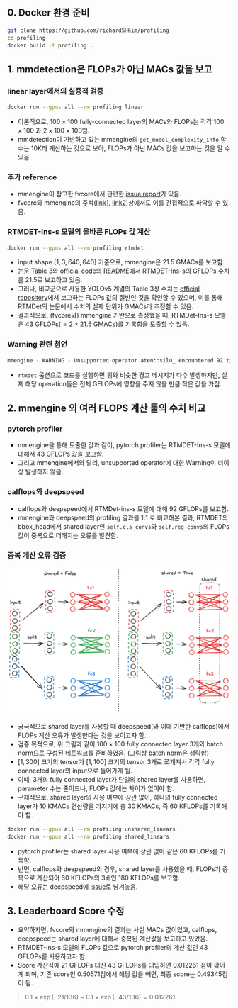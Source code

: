 ## 0. Docker 환경 준비
```bash
git clone https://github.com/richardSHkim/profiling
cd profiling
docker build -t profiling .
```

## 1. mmdetection은 FLOPs가 아닌 MACs 값을 보고
### linear layer에서의 실증적 검증
```bash
docker run --gpus all --rm profiling linear
```
- 이론적으로, $100 \times 100$ fully-connected layer의 MACs와 FLOPs는 각각 $100 \times 100$ 과 $2 \times 100 \times 100$임.
- mmdetection이 기반하고 있는 mmengine의 `get_model_complexity_info` 함수는 10K라 계산하는 것으로 보아, FLOPs가 아닌 MACs 값을 보고하는 것을 알 수 있음.

### 추가 reference
- mmengine이 참고한 fvcore에서 관련한 [issue report](https://github.com/facebookresearch/fvcore/issues/69)가 있음.
- fvcore와 mmengine의 주석([link1](https://github.com/facebookresearch/fvcore/blob/a491d5b9a06746f387aca2f1f9c7c7f28e20bef9/fvcore/nn/flop_count.py#L57), [link2](https://github.com/open-mmlab/mmengine/blob/390ba2fbb272816adfd2883642326d0fd0ca6049/mmengine/analysis/jit_handles.py#L209-L211))상에서도 이를 간접적으로 파악할 수 있음.

### RTMDET-Ins-s 모델의 올바른 FLOPs 값 계산

```bash
docker run --gpus all --rm profiling rtmdet
```
- input shape $[1, 3, 640, 640]$ 기준으로, mmengine은 21.5 GMACs를 보고함.
- [논문](https://arxiv.org/pdf/2212.07784) Table 3와 [official code의 README](https://github.com/open-mmlab/mmdetection/tree/main/configs/rtmdet#instance-segmentation)에서 RTMDET-Ins-s의 GFLOPs 수치를 21.5로 보고하고 있음.
- 그러나, 비교군으로 사용한 YOLOv5 계열의 Table 3상 수치는 [official repository](https://github.com/ultralytics/yolov5?tab=readme-ov-file#%EF%B8%8F-segmentation)에서 보고하는 FLOPs 값의 절반인 것을 확인할 수 있으며, 이를 통해 RTMDet의 논문에서 수치의 실제 단위가 GMACs라 추정할 수 있음.
- 결과적으로, (fvcore와) mmengine 기반으로 측정했을 때, RTMDet-Ins-s 모델은 43 GFLOPs($= 2 \times 21.5$ GMACs)를 기록함을 도출할 수 있음.

### Warning 관련 첨언
```bash
mmengine - WARNING - Unsupported operator aten::silu_ encountered 92 time(s)
```
- `rtmdet` 옵션으로 코드를 실행하면 위와 비슷한 경고 메시지가 다수 발생하지만, 실제 해당 operation들은 전체 GFLOPs에 영향을 주지 않을 만큼 작은 값을 가짐.


## 2. mmengine 외 여러 FLOPS 계산 툴의 수치 비교

### pytorch profiler
- mmengine을 통해 도출한 값과 같이, pytorch profiler는 RTMDET-Ins-s 모델에 대해서 43 GFLOPs 값을 보고함.
- 그리고 mmengine에서와 달리, unsupported operator에 대한 Warning이 더이상 발생하지 않음.

### calflops와 deepspeed
- calflops와 deepspeed에서 RTMDet-ins-s 모델에 대해 92 GFLOPs를 보고함.
- mmengine과 deepspeed의 profiling 결과를 1:1 로 비교해본 결과, RTMDET의 bbox_head에서 shared layer인 `self.cls_convs`와 `self.reg_convs`의 FLOPs 값이 중복으로 더해지는 오류를 발견함.

### 중복 계산 오류 검증
![shared linears architecture](asset/shared_linears.png)
- 궁극적으로 shared layer를 사용할 때 deepspeed(와 이에 기반한 calflops)에서 FLOPs 계산 오류가 발생한다는 것을 보이고자 함.
- 검증 목적으로, 위 그림과 같이 $100 \times 100$ fully connected layer 3개와 batch norm으로 구성된 네트워크를 준비하였음. (그림상 batch norm은 생략함)
- $[1, 300]$ 크기의 tensor가 $[1, 100]$ 크기의 tensor 3개로 쪼개져서 각각 fully connected layer의 input으로 들어가게 됨.
- 이때, 3개의 fully connected layer가 단일의 shared layer를 사용하면, parameter 수는 줄어드나, FLOPs 값에는 차이가 없어야 함.
- 구체적으로, shared layer의 사용 여부에 상관 없이, 하나의 fully connected layer가 10 KMACs 연산량을 가지기에 총 30 KMACs, 즉 60 KFLOPs를 기록해야 함.

```bash
docker run --gpus all --rm profiling unshared_linears
docker run --gpus all --rm profiling shared_linears
```
- pytorch profiler는 shared layer 사용 여부에 상관 없이 같은 60 KFLOPs를 기록함.
- 반면, calflops와 deepspeed의 경우, shared layer를 사용했을 때, FLOPs가 중복으로 계산되어 60 KFLOPs의 3배인 180 KFLOPs를 보고함.
- 해당 오류는 deepspeed에 [issue](https://github.com/deepspeedai/DeepSpeed/issues/7256)로 남겨놓음.


## 3. Leaderboard Score 수정
- 요약하자면, fvcore와 mmengine의 결과는 사실 MACs 값이었고, calflops, deepspeed는 shared layer에 대해서 중복된 계산값을 보고하고 있었음.
- RTMDET-Ins-s 모델의 FLOPs 값으로 pytorch profiler의 계산 값인 43 GFLOPs를 사용하고자 함.
- Score 계산식에 21 GFLOPs 대신 43 GFLOPs를 대입하면 0.012261 점이 깎이게 되며, 기존 score인 0.50571점에서 해당 값을 빼면, 최종 score는 0.49345점이 됨.
>  $0.1 \times \exp(-21 / 136) - 0.1 \times \exp(-43 / 136) = 0.012261$
